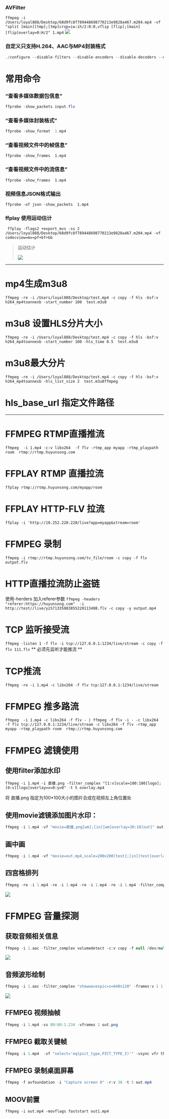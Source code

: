 ### AVFilter
`ffmpeg -i /Users/loyal888/Desktop/68d9fc8f789448698770213e9828a467.m204.mp4 -vf "split [main][tmp];[tmp]crop=iw:ih/2:0:0,vflip [flip];[main][flip]overlay=0:H/2" 1.mp4`
![](../../../image/c9d68da6.png)

### 自定义只支持H.264、AAC与MP4封装格式
```java
./configure --disable-filters --disable-encoders --disable-decoders --disable-hwaccels --disable-muxers --disable-demuxers --disable-parsers --disable-bsfs --disable-protocols --disable-indevs --disable-devices  --enable-libx264 --enable-libfdk-aac --enable-gpl --enable-nonfree --enable-muxer=mp4”
```
# 常用命令
### “查看多媒体数据包信息”
```java
ffprobe -show_packets input.flv
```
### “查看多媒体封装格式”

```java
ffprobe -show_format  1.mp4
```

### “查看视频文件中的帧信息”
`ffprobe -show_frames  1.mp4`

### “查看视频文件中的流信息”
`ffprobe -show_frames  1.mp4`

### 视频信息JSON格式输出
`ffprobe -of json -show_packets  1.mp4`

### ffplay 使用运动估计
` ffplay -flags2 +export_mvs -ss 2 /Users/loyal888/Desktop/68d9fc8f789448698770213e9828a467.m204.mp4 -vf codecview=mv=pf+bf+bb`
> 运动估计
>
> ![](img/2020-12-02-14-58-53.png)

---

# mp4生成m3u8
`ffmpeg -re -i /Users/loyal888/Desktop/test.mp4 -c copy -f hls -bsf:v h264_mp4toannexb -start_number 100  test.m3u8`

# m3u8 设置HLS分片大小
`ffmpeg -re -i /Users/loyal888/Desktop/test.mp4 -c copy -f hls -bsf:v h264_mp4toannexb -start_number 100 -hls_time 0.5  test.m3u8`

# m3u8最大分片

`ffmpeg -re -i /Users/loyal888/Desktop/test.mp4 -c copy -f hls -bsf:v h264_mp4toannexb -hls_list_size 2  test.m3u8ffmpeg`

#  hls_base_url 指定文件路径

----

# FFMPEG RTMP直播推流
`ffmpeg  -i 1.mp4 -c:v libx264  -f flv -rtmp_app myapp -rtmp_playpath room  rtmp://rtmp.huyunsong.com`

# FFPLAY RTMP 直播拉流
`ffplay rtmp://rtmp.huyunsong.com/myapp/room`

# FFPLAY HTTP-FLV 拉流
`ffplay -i 'http://10.252.220.220/live?app=myapp&stream=room'`

# FFMPEG 录制
`ffmpeg -i rtmp://rtmp.huyunsong.com/tv_file/room -c copy -f flv outpot.flv`

# HTTP直播拉流防止盗链
使用-herders 加入referer参数
`ffmpeg -headers "referer:https://huyunsong.com"  -i http://test//live/yzS71335083855220113408.flv -c copy -y output.mp4`

# TCP 监听接受流
`ffmpeg -listen 1 -f flv -i tcp://127.0.0.1:1234/live/stream -c copy -f flv 111.flv`
** 必须先监听才能推流 **

# TCP推流
`ffmpeg -re -i 1.mp4 -c libx264 -f flv tcp:127.0.0.1:1234/live/stream`

# FFMPEG 推多路流
`ffmpeg  -i 1.mp4 -c libx264 -f flv - | ffmpeg -f flv -i - -c libx264  -f flv tcp://127.0.0.1:1234/live/stream -c libx264 -f flv -rtmp_app myapp -rtmp_playpath room  rtmp://rtmp.huyunsong.com`

# FFMPEG 滤镜使用
## 使用filter添加水印
`ffmpeg -i 1.mp4 -i 直播.png -filter_complex "[1:v]scale=100:100[logo];[0:v][logo]overlay=x=0:y=0" -t 5 overlay.mp4`

将 直播.png 指定为100*100大小的图片合成在视频左上角位置处

## 使用movie滤镜添加图片水印：

```java
ffmpeg -i 1.mp4 -vf "movie=直播.png[wm];[in][wm]overlay=30:10[out]" out.mp4
```

## 画中画

```java
ffmpeg -i 1.mp4 -vf "movie=out.mp4,scale=200x200[test];[in][test]overlay=x=200:y=200 [out]" -vcodec libx264 test.flv
```

## 四宫格排列
```java
ffmpeg -re -i 1.mp4 -re -i 1.mp4 -re -i 1.mp4 -re -i 1.mp4 -filter_complex "nullsrc=size=640x480 [base]; [0:v] setpts=PTS-STARTPTS, scale=320x240 [upperleft]; [1:v] setpts=PTS-STARTPTS, scale=320x240 [upperright]; [2:v] setpts=PTS-STARTPTS, scale=320x240 [lowerleft]; [3:v] setpts=PTS-STARTPTS, scale=320x240 [lowerright]; [base][upperleft] overlay=shortest=1 [tmp1]; [tmp1][upperright] overlay=shortest=1:x=320 [tmp2]; [tmp2][lowerleft] overlay=shortest=1:y=240 [tmp3]; [tmp3][lowerright] overlay=shortest=1:x=320:y=240" -c:v libx264 output.flv
```
![](../../img/2020-12-07-16-19-33.png)

# FFMPEG 音量探测
## 获取音频相关信息
```java
ffmpeg -i 1.aac -filter_complex volumedetect -c:v copy -f null /dev/null
```
![](../../img/2020-12-08-16-46-18.png)

## 音频波形绘制
```java
ffmpeg -i 1.aac -filter_complex "showwavespic=s=640x120" -frames:v 1 1.png
```

![](../../img/2020-12-08-16-54-05.png)

## FFMPEG 视频抽帧
```java
ffmpeg -i 1.mp4 -ss 00:00:1.234 -vframes 1 out.png
```

## FFMPEG 截取关键帧
```java
ffmpeg -i 1.mp4  -vf "select='eq(pict_type,PICT_TYPE_I)'" -vsync vfr thumb%04d.png
```

## FFMPEG 录制桌面屏幕
```java
ffmpeg -f avfoundation -i "Capture screen 0" -r:v 30 -t 5 out.mp4
```

## MOOV前置
`ffmpeg -i out.mp4 -movflags faststart out1.mp4`

